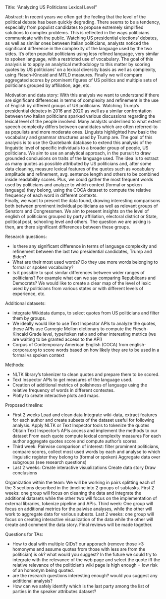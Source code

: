 Title: 
“Analyzing US Politicians Lexical Level” 

Abstract:
In recent years we often get the feeling that the level of the political debate has been quickly degrading. There seems to be a tendency, especially from populist candidates to propose extremely simplified solutions to complex problems. This is reflected in the ways politicians communicate with the public. Watching US presidential elections’ debates, as well as similar ones between Italian politicians, analysts noticed the significant difference in the complexity of the language used by the two sides. It’s often populist politicians using less refined language, very similar to spoken language, with a restricted use of vocabulary. The goal of this analysis is to apply an analytical methodology to this matter by scoring quotes by US politicians’ on a lexical diversity basis as well as complexity, using Flesch–Kincaid and MTLD measures. Finally we will compare aggregated scores by prominent figures of US politics and multiple sets of politicians grouped by affiliation, age, etc. 

Motivation and data story:
With this analysis we want to understand if there are significant differences in terms of complexity and refinement in the use of English by different groups of US politicians. Watching Trump’s presidential debates in 2016 and 2020 as well as a similar confrontation between two Italian politicians sparked various discussions regarding the lexical level of the people involved. Many analysts underlined to what extent speech complexity differs between candidates which are often referred-to as populists and more moderate ones. Linguists highlighted how basic the vocabulary and grammar structures used by Trump are.
The goal of this analysis is to use the Quotebank database to extend this analysis of the linguistic level of specific individuals to a broader group of people, US politicians. We aim to use an analytical approach, in the pursuit to draw grounded conclusions on traits of the language used. The idea is to extract as many quotes as possible attributed by US politicians and, after some data cleaning, measure lexical features of the quotes such as vocabulary amplitude and refinement, avg. sentence length and others to be combined inside readability scores. Plus, we could gather the most frequent words used by politicians and analyze to which context (formal or spoken language) they belong, using the COCA dataset to compute the relative frequency of each word in different contexts.  
Finally, we want to present the data found, drawing interesting comparisons both between prominent individual politicians as well as relevant groups of Senators and Congressmen. We aim to present insights on the level of english of politicians grouped by party affiliation, electoral district or State, political post, schooling level and others. The question we are asking is then, are there significant differences between these groups. 

Research questions:
- Is there any significant difference in terms of language complexity and refinement between the last two presidential candidates, Trump and Biden?
- What are their most used words? Do they use more words belonging to formal or spoken vocabulary?
- Is it possible to spot similar differences between wider ranges of politicians? For example what can we say comparing Republicans and Democrats? We would like to create a clear map of the level of lexic used by politicians from various states or with different levels of experience, etc. 

Additional datasets:
- integrate Wikidata dumps, to select quotes from US politicians and filter them by groups.
- We ideally would like to use Text Inspector APIs to analyze the quotes, these APIs use Carnegie Mellon dictionary to compute the Flesch-Kincaid Grade level, type/token ratio and other interesting metrics (we are waiting to be granted access to the API)
- Corpus of Contemporary American English (COCA) from english-corpora.org to score words based on how likely they are to be used in a formal vs spoken context

Methods:
- NLTK library’s tokenizer to clean quotes and prepare them to be scored.  
- Text Inspector APIs to get measures of the language used.
- Creation of additional metrics of polishness of language using the relative frequency of words in different contextes. 
- Plotly to create interactive plots and maps.

Proposed timeline:
- First 2 weeks
Load and clean data
Integrate wiki-data, extract features for each author and create subsets of the dataset useful for following analysis.
Apply NLTK or Text Inspector tools to tokenize the quotes
Obtain Text Inspector’s APIs access and implement the methods to our dataset
From each quote compute lexical complexity measures
For each author aggregate quotes score and compute author’s scores.
- Third week:
Pairwise comparison of interest: filter prominent politicians, compare scores, collect most used words by each and analyse to which linguistic register they belong to (formal or spoken)
Aggregate data over subgroups (see research questions)
- Last 2 weeks:
Create interactive visualizations 
Create data story
Draw conclusions

Organization within the team:
We will be working in pairs splitting each of the 3 sections described in the timeline into 2 groups of subtasks. 
First 2 weeks: one group will focus on cleaning the data and integrate the additional datasets while the other two will focus on the implementation of external libraries, tokenize pipeline and APIs.
Third week: One group will focus on additional metrics for the paiwise analyses, while the other will work to aggregate data for various subests.
Last 2 weeks: one group will focus on creating interactive visualization of the data while the other will create and comment the data story. Final reviews will be made together.

Questions for TAs:
- How to deal with multiple QIDs? our apporach (remove those >3 homonyms and assume quotes from those with less are from the politician) is ok? what would you suggest? In the future we could try to integrate with the relevance of the web page and select the quote iff the relative relevance of the politician’s wiki page is high enough = low risk of an homonym being quoted.
- are the research questions interesting enough? would you suggest any additional analysis?
- How can we safely identify which is the last party among the list of parties in the speaker attributes dataset?
